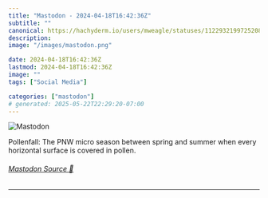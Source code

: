 ```yaml
---
title: "Mastodon - 2024-04-18T16:42:36Z"
subtitle: ""
canonical: https://hachyderm.io/users/mweagle/statuses/112293219972520887
description:
image: "/images/mastodon.png"

date: 2024-04-18T16:42:36Z
lastmod: 2024-04-18T16:42:36Z
image: ""
tags: ["Social Media"]

categories: ["mastodon"]
# generated: 2025-05-22T22:29:20-07:00
---
```

![Mastodon](/images/mastodon.png)

<p>Pollenfall: The PNW micro season between spring and summer when every horizontal surface is covered in pollen.</p>


###### [Mastodon Source 🐘](https://hachyderm.io/@mweagle/112293219972520887)

___

